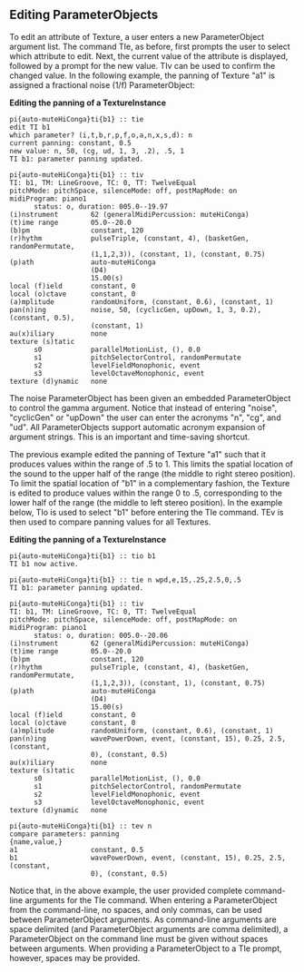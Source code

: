 ## Editing ParameterObjects

To edit an attribute of Texture, a user enters a new ParameterObject argument list. The command TIe, as before, first prompts the user to select which attribute to edit. Next, the current value of the attribute is displayed, followed by a prompt for the new value. TIv can be used to confirm the changed value. In the following example, the panning of Texture "a1" is assigned a fractional noise (1/f) ParameterObject:
      

**Editing the panning of a TextureInstance**

```
pi{auto-muteHiConga}ti{b1} :: tie
edit TI b1
which parameter? (i,t,b,r,p,f,o,a,n,x,s,d): n
current panning: constant, 0.5
new value: n, 50, (cg, ud, 1, 3, .2), .5, 1
TI b1: parameter panning updated.

pi{auto-muteHiConga}ti{b1} :: tiv
TI: b1, TM: LineGroove, TC: 0, TT: TwelveEqual
pitchMode: pitchSpace, silenceMode: off, postMapMode: on
midiProgram: piano1
      status: o, duration: 005.0--19.97
(i)nstrument        62 (generalMidiPercussion: muteHiConga)
(t)ime range        05.0--20.0
(b)pm               constant, 120
(r)hythm            pulseTriple, (constant, 4), (basketGen, randomPermutate,
                    (1,1,2,3)), (constant, 1), (constant, 0.75)
(p)ath              auto-muteHiConga
                    (D4)
                    15.00(s)
local (f)ield       constant, 0
local (o)ctave      constant, 0
(a)mplitude         randomUniform, (constant, 0.6), (constant, 1)
pan(n)ing           noise, 50, (cyclicGen, upDown, 1, 3, 0.2), (constant, 0.5),
                    (constant, 1)
au(x)iliary         none
texture (s)tatic
      s0            parallelMotionList, (), 0.0
      s1            pitchSelectorControl, randomPermutate
      s2            levelFieldMonophonic, event
      s3            levelOctaveMonophonic, event
texture (d)ynamic   none
```

The noise ParameterObject has been given an embedded ParameterObject to control the gamma argument. Notice that instead of entering "noise", "cyclicGen" or "upDown" the user can enter the acronyms "n", "cg", and "ud". All ParameterObjects support automatic acronym expansion of argument strings. This is an important and time-saving shortcut.
      
The previous example edited the panning of Texture "a1" such that it produces values within the range of .5 to 1. This limits the spatial location of the sound to the upper half of the range (the middle to right stereo position). To limit the spatial location of "b1" in a complementary fashion, the Texture is edited to produce values within the range 0 to .5, corresponding to the lower half of the range (the middle to left stereo position). In the example below, TIo is used to select "b1" before entering the TIe command. TEv is then used to compare panning values for all Textures.
      

**Editing the panning of a TextureInstance**

```
pi{auto-muteHiConga}ti{b1} :: tio b1
TI b1 now active.

pi{auto-muteHiConga}ti{b1} :: tie n wpd,e,15,.25,2.5,0,.5
TI b1: parameter panning updated.

pi{auto-muteHiConga}ti{b1} :: tiv
TI: b1, TM: LineGroove, TC: 0, TT: TwelveEqual
pitchMode: pitchSpace, silenceMode: off, postMapMode: on
midiProgram: piano1
      status: o, duration: 005.0--20.06
(i)nstrument        62 (generalMidiPercussion: muteHiConga)
(t)ime range        05.0--20.0
(b)pm               constant, 120
(r)hythm            pulseTriple, (constant, 4), (basketGen, randomPermutate,
                    (1,1,2,3)), (constant, 1), (constant, 0.75)
(p)ath              auto-muteHiConga
                    (D4)
                    15.00(s)
local (f)ield       constant, 0
local (o)ctave      constant, 0
(a)mplitude         randomUniform, (constant, 0.6), (constant, 1)
pan(n)ing           wavePowerDown, event, (constant, 15), 0.25, 2.5, (constant,
                    0), (constant, 0.5)
au(x)iliary         none
texture (s)tatic
      s0            parallelMotionList, (), 0.0
      s1            pitchSelectorControl, randomPermutate
      s2            levelFieldMonophonic, event
      s3            levelOctaveMonophonic, event
texture (d)ynamic   none

pi{auto-muteHiConga}ti{b1} :: tev n
compare parameters: panning
{name,value,}
a1                  constant, 0.5
b1                  wavePowerDown, event, (constant, 15), 0.25, 2.5, (constant,
                    0), (constant, 0.5)
```

Notice that, in the above example, the user provided complete command-line arguments for the TIe command. When entering a ParameterObject from the command-line, no spaces, and only commas, can be used between ParameterObject arguments. As command-line arguments are space delimited (and ParameterObject arguments are comma delimited), a ParameterObject on the command line must be given without spaces between arguments. When providing a ParameterObject to a TIe prompt, however, spaces may be provided.
      

